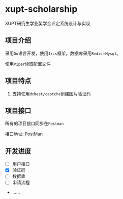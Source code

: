 # xupt-scholarship

XUPT研究生学业奖学金评定系统设计与实现

## 项目介绍

采用`Go`语言开发，使用`Iris`框架，数据库采用`Redis`+`Mysql`。

使用`Viper`读取配置文件

## 项目特点

1. 支持使用`dchest/captcha`创建图片验证码

## 项目接口

所有的项目接口同步在`Postman`

接口地址: [PostMan](https://xupt-bzy.postman.co/workspace/Team-Workspace~a1923cf2-d37d-41c2-8308-68f2fe254a6f/collection/10084967-91dca479-727a-45dd-a37a-af70af0335b5)

## 开发进度

- [ ] 用户接口
- [x] 验证码
- [ ] 数据库
- [ ] 申请流程
-  ……
